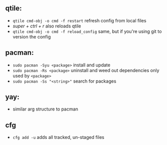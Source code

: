 ## qtile:
- `qtile cmd-obj -o cmd -f restart` refresh config from local files
- _super + ctrl + r_ also reloads qtile
- `qtile cmd-obj -o cmd -f reload_config` same, but if you're using git to version the config
## pacman:
- `sudo pacman -Syu <package>` install and update
- `sudo pacman -Rs <package>` uninstall and weed out dependencies only used by `<package>`
- `sudo pacman -Ss "<string>"` search for packages
## yay:
- similar arg structure to pacman
## cfg
- `cfg add -u` adds all tracked, un-staged files